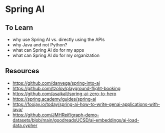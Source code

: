 # Spring AI

## To Learn

* why use Spring AI vs. directly using the APIs
* why Java and not Python?
* what can Spring AI do for my apps
* what can Spring AI do for my organization


## Resources

* https://github.com/danvega/spring-into-ai
* https://github.com/tzolov/playground-flight-booking
* https://github.com/asaikali/spring-ai-zero-to-hero
* https://spring.academy/guides/spring-ai
* https://foojay.io/today/spring-ai-how-to-write-genai-applications-with-java/
* https://github.com/JMHReif/graph-demo-datasets/blob/main/goodreadsUCSD/ai-embeddings/ai-load-data.cypher
